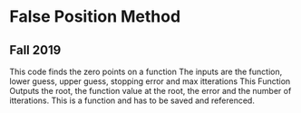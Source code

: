 # False Position Method 
## Fall 2019
This code finds the zero points on a function
The inputs are the function, lower guess, upper guess, stopping error and max itterations
This Function Outputs the root, the function value at the root, the error and the number of itterations.
This is a function and has to be saved and referenced. 
